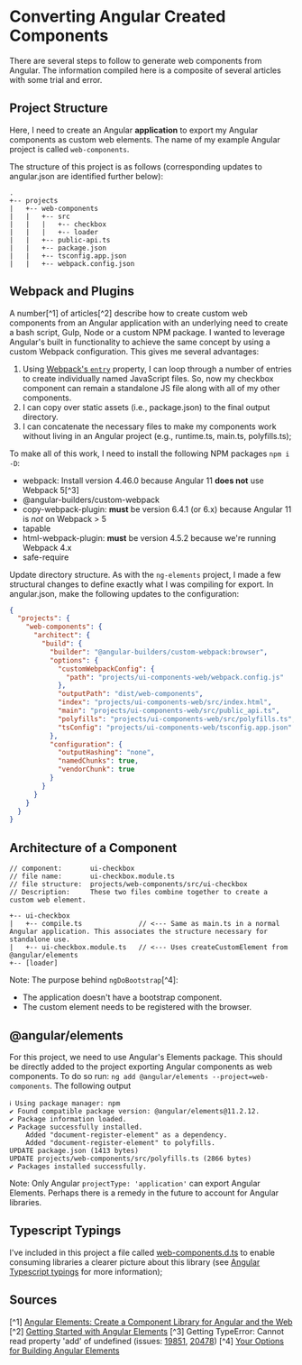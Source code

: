 # Converting Angular Created Components

There are several steps to follow to generate web components from Angular. The information compiled here is a composite of several articles with some trial and error.

## Project Structure

Here, I need to create an Angular **application** to export my Angular components as custom web elements. The name of my example Angular project is called `web-components`.

The structure of this project is as follows (corresponding updates to angular.json are identified further below):

```
.
+-- projects
|   +-- web-components
|   |   +-- src
|   |   |   +-- checkbox
|   |   |   +-- loader
|   |   +-- public-api.ts
|   |   +-- package.json
|   |   +-- tsconfig.app.json
|   |   +-- webpack.config.json
```

## Webpack and Plugins

A number[^1] of articles[^2] describe how to create custom web components from an Angular application with an underlying need to create a bash script, Gulp, Node or a custom NPM package. I wanted to leverage Angular's built in functionality to achieve the same concept by using a custom Webpack configuration. This gives me several advantages:
1. Using [Webpack's `entry`](https://v4.webpack.js.org/concepts/#entry) property, I can loop through a number of entries to create individually named JavaScript files. So, now my checkbox component can remain a standalone JS file along with all of my other components.
2. I can copy over static assets (i.e., package.json) to the final output directory.
3. I can concatenate the necessary files to make my components work without living in an Angular project (e.g., runtime.ts, main.ts, polyfills.ts);

To make all of this work, I need to install the following NPM packages `npm i -D`:
- webpack: Install version 4.46.0 because Angular 11 **does not** use Webpack 5[^3]
- @angular-builders/custom-webpack
- copy-webpack-plugin: **must** be version 6.4.1 (or 6.x) because Angular 11 is *not* on Webpack > 5
- tapable
- html-webpack-plugin: **must** be version 4.5.2 because we're running Webpack 4.x
- safe-require

Update directory structure. As with the `ng-elements` project, I made a few structural changes to define exactly what I was compiling for export. In angular.json, make the following updates to the configuration:
```json
{
  "projects": {
    "web-components": {
      "architect": {
        "build": {
          "builder": "@angular-builders/custom-webpack:browser",
          "options": {
            "customWebpackConfig": {
              "path": "projects/ui-components-web/webpack.config.js"
            },
            "outputPath": "dist/web-components",
            "index": "projects/ui-components-web/src/index.html",
            "main": "projects/ui-components-web/src/public_api.ts",
            "polyfills": "projects/ui-components-web/src/polyfills.ts",
            "tsConfig": "projects/ui-components-web/tsconfig.app.json"
          },
          "configuration": {
            "outputHashing": "none",   
            "namedChunks": true,
            "vendorChunk": true
          }
        }
      }
    }
  }
}
```

## Architecture of a Component

```
// component:       ui-checkbox
// file name:       ui-checkbox.module.ts
// file structure:  projects/web-components/src/ui-checkbox
// Description:     These two files combine together to create a custom web element.

+-- ui-checkbox
|   +-- compile.ts              // <--- Same as main.ts in a normal Angular application. This associates the structure necessary for standalone use.
|   +-- ui-checkbox.module.ts   // <--- Uses createCustomElement from @angular/elements
+-- [loader]
```

Note: The purpose behind `ngDoBootstrap`[^4]:
- The application doesn't have a bootstrap component.
- The custom element needs to be registered with the browser.

## @angular/elements

For this project, we need to use Angular's Elements package. This should be directly added to the project exporting Angular components as web components. To do so run: `ng add @angular/elements --project=web-components`.
The following output

```
ℹ Using package manager: npm
✔ Found compatible package version: @angular/elements@11.2.12.
✔ Package information loaded.
✔ Package successfully installed.
    Added "document-register-element" as a dependency.
    Added "document-register-element" to polyfills.
UPDATE package.json (1413 bytes)
UPDATE projects/web-components/src/polyfills.ts (2866 bytes)
✔ Packages installed successfully.
```

Note: Only Angular `projectType: 'application'` can export Angular Elements. Perhaps there is a remedy in the future to account for Angular libraries.

## Typescript Typings

I've included in this project a file called [web-components.d.ts](./src/web-components.d.ts) to enable consuming libraries a clearer picture about this library (see [Angular Typescript typings](https://angular.io/guide/typescript-configuration#typescript-typings) for more information);

## Sources

[^1] [Angular Elements: Create a Component Library for Angular and the Web](https://medium.com/swlh/angular-elements-create-a-component-library-for-angular-and-the-web-8f7986a82999)
[^2] [Getting Started with Angular Elements](https://www.telerik.com/blogs/getting-started-with-angular-elements)
[^3] Getting TypeError: Cannot read property 'add' of undefined (issues: [19851](https://github.com/angular/angular-cli/issues/19851#issuecomment-767543092), [20478](https://github.com/angular/angular-cli/pull/20478/files))
[^4] [Your Options for Building Angular Elements](https://www.angulararchitects.io/aktuelles/your-options-for-building-angular-elements/)
